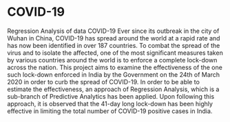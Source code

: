 # COVID-19
Regression Analysis of data
COVID-19
Ever since its outbreak in the city of Wuhan in China, COVID-19 has spread around the world at a rapid rate and has now been identified in over 187 countries. To combat the spread of the virus and to isolate the affected, one of the most significant measures taken by various countries around the world is to enforce a complete lock-down across the nation. This project aims to examine the effectiveness of the one such lock-down enforced in India by the Government on the 24th of March 2020 in order to curb the spread of COVID-19. In order to be able to estimate the effectiveness, an approach of Regression Analysis, which is a sub-branch of Predictive Analytics has been applied. Upon following this approach, it is observed that the 41-day long lock-down has been highly effective in limiting the total number of COVID-19 positive cases in India.
